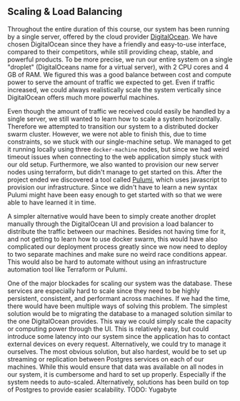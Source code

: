 ## Scaling & Load Balancing

<!-- Applied strategy for scaling and load balancing. -->

Throughout the entire duration of this course, our system has been running by a single server, offered by the cloud provider [DigitalOcean](https://www.digitalocean.com/). We have chosen DigitalOcean since they have a friendly and easy-to-use interface, compared to their competitors, while still providing cheap, stable, and powerful products. To be more precise, we run our entire system on a single "droplet" (DigitalOceans name for a virtual server), with 2 CPU cores and 4 GB of RAM. We figured this was a good balance between cost and compute power to serve the amount of traffic we expected to get. Even if traffic increased, we could always realistically scale the system vertically since DigitalOcean offers much more powerful machines.

Even though the amount of traffic we received could easily be handled by a single server, we still wanted to learn how to scale a system horizontally. Therefore we attempted to transition our system to a distributed docker swarm cluster. However, we were not able to finish this, due to time constraints, so we stuck with our single-machine setup. We managed to get it running locally using three `docker-machine` nodes, but since we had weird timeout issues when connecting to the web application simply stuck with our old setup. Furthermore, we also wanted to provision our new server nodes using terraform, but didn't manage to get started on this. After the project ended we discovered a tool called [Pulumi](https://www.pulumi.com/), which uses javascript to provision our infrastructure. Since we didn't have to learn a new syntax Pulumi might have been easy enough to get started with so that we were able to have learned it in time.

A simpler alternative would have been to simply create another droplet manually through the DigitalOcean UI and provision a load balancer to distribute the traffic between our machines. Besides not having time for it, and not getting to learn how to use docker swarm, this would have also complicated our deployment process greatly since we now need to deploy to two separate machines and make sure no weird race conditions appear. This would also be hard to automate without using an infrastructure automation tool like Terraform or Pulumi.

One of the major blockades for scaling our system was the database. These services are especially hard to scale since they need to be highly persistent, consistent, and performant across machines. If we had the time, there would have been multiple ways of solving this problem. The simplest solution would be to migrating the database to a managed solution similar to the one DigitalOcean provides. This way we could simply scale the capacity or computing power through the UI. This is relatively easy, but could introduce some latency into our system since the application has to contact external devices on every request.
Alternatively, we could try to manage it ourselves. The most obvious solution, but also hardest, would be to set up streaming or replication between Postgres services on each of our machines. While this would ensure that data was available on all nodes in our system, it is cumbersome and hard to set up properly. Especially if the system needs to auto-scaled.
Alternatively, solutions has been build on top of Postgres to provide easier scalability.
TODO: Yugabyte